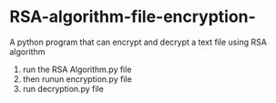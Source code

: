 # RSA-algorithm-file-encryption-
 A python program that can encrypt and decrypt a text file using RSA algorithm

1. run the RSA Algorithm.py file
2. then runun encryption.py file
3. run decryption.py file
